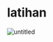 # latihan
![untitled](https://user-images.githubusercontent.com/46512724/52344521-8db7eb80-2a4d-11e9-83ed-0260925c091b.jpg)
